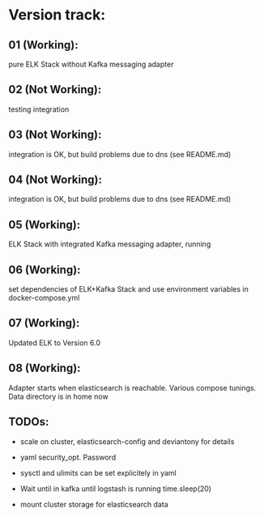 # Version track:

## 01 (Working): 	

pure ELK Stack without Kafka messaging adapter

## 02 (Not Working):	

testing integration

## 03 (Not Working):	

integration is OK, but build problems due to dns (see README.md)

## 04 (Not Working):	

integration is OK, but build problems due to dns (see README.md)

## 05 (Working):	

ELK Stack with integrated Kafka messaging adapter, running

## 06 (Working):

set dependencies of ELK+Kafka Stack and use environment variables in docker-compose.yml

## 07 (Working):

Updated ELK to Version 6.0
		
## 08 (Working):

Adapter starts when elasticsearch is reachable. Various compose tunings. Data directory is in home now
		




## TODOs:

* scale on cluster, elasticsearch-config and deviantony for details

* yaml security_opt. Password

* sysctl and ulimits can be set explicitely in yaml

* Wait until in kafka until logstash is running time.sleep(20)

* mount cluster storage for elasticsearch data
